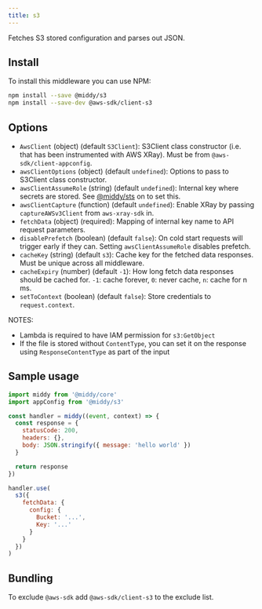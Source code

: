 ```yaml
---
title: s3
---
```


Fetches S3 stored configuration and parses out JSON.

## Install

To install this middleware you can use NPM:

```bash npm2yarn
npm install --save @middy/s3
npm install --save-dev @aws-sdk/client-s3
```

## Options

- `AwsClient` (object) (default `S3Client`): S3Client class constructor (i.e. that has been instrumented with AWS XRay). Must be from `@aws-sdk/client-appconfig`.
- `awsClientOptions` (object) (default `undefined`): Options to pass to S3Client class constructor.
- `awsClientAssumeRole` (string) (default `undefined`): Internal key where secrets are stored. See [@middy/sts](/docs/middlewares/sts) on to set this.
- `awsClientCapture` (function) (default `undefined`): Enable XRay by passing `captureAWSv3Client` from `aws-xray-sdk` in.
- `fetchData` (object) (required): Mapping of internal key name to API request parameters.
- `disablePrefetch` (boolean) (default `false`): On cold start requests will trigger early if they can. Setting `awsClientAssumeRole` disables prefetch.
- `cacheKey` (string) (default `s3`): Cache key for the fetched data responses. Must be unique across all middleware.
- `cacheExpiry` (number) (default `-1`): How long fetch data responses should be cached for. `-1`: cache forever, `0`: never cache, `n`: cache for n ms.
- `setToContext` (boolean) (default `false`): Store credentials to `request.context`.

NOTES:

- Lambda is required to have IAM permission for `s3:GetObject`
- If the file is stored without `ContentType`, you can set it on the response using `ResponseContentType` as part of the input

## Sample usage

```javascript
import middy from '@middy/core'
import appConfig from '@middy/s3'

const handler = middy((event, context) => {
  const response = {
    statusCode: 200,
    headers: {},
    body: JSON.stringify({ message: 'hello world' })
  }

  return response
})

handler.use(
  s3({
    fetchData: {
      config: {
        Bucket: '...',
        Key: '...'
      }
    }
  })
)
```

## Bundling

To exclude `@aws-sdk` add `@aws-sdk/client-s3` to the exclude list.
